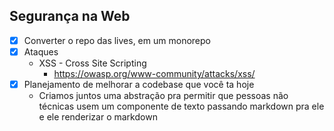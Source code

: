 ## Segurança na Web

- [X] Converter o repo das lives, em um monorepo
- [X] Ataques
  - XSS - Cross Site Scripting
    - https://owasp.org/www-community/attacks/xss/
- [X] Planejamento de melhorar a codebase que você ta hoje
  - Criamos juntos uma abstração pra permitir que pessoas não técnicas usem um componente de texto passando markdown pra ele e ele renderizar o markdown
